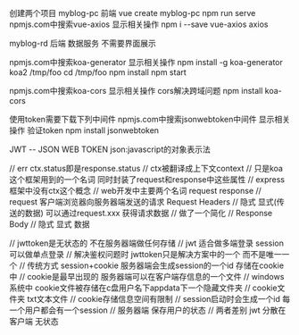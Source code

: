 创建两个项目
myblog-pc 前端
vue create myblog-pc
npm run serve
npmjs.com中搜索vue-axios 显示相关操作
npm i --save vue-axios axios 

myblog-rd 后端 数据服务 不需要界面展示

npmjs.com中搜索koa-generator 显示相关操作
npm install -g koa-generator
koa2 /tmp/foo 
cd /tmp/foo
npm install
npm start

npmjs.com中搜索koa-cors 显示相关操作
cors解决跨域问题
npm install koa-cors


使用token需要下载下列中间件
npmjs.com中搜索jsonwebtoken中间件 显示相关操作
验证token
npm install jsonwebtoken

JWT -- JSON WEB TOKEN
json:javascript的对象表示法


// err ctx.status即是response.status
        // ctx被翻译成上下文context 
        // 只是koa这个框架用到的一个名词 同时封装了request和response中这些属性
        // express框架中没有ctx这个概念
        // web开发中主要两个名词 request response
        // request 客户端浏览器向服务器端发送的请求 Request Headers
        // 隐式 显式(传送的数据) 可以通过request.xxx 获得请求数据
        // 做了一个简化
        // Response Body
        // 隐式 显式 数据


// jwttoken是无状态的 不在服务器端做任何存储
// jwt 适合做多端登录 session 可以做单点登录
// 解决鉴权问题时 jwttoken只是解决方案中的一个 而不是唯一一个
// 传统方式 session+cookie 服务器端会生成session的一个id 存储在cookie中
// cookie是最早出现的 服务器端可以在客户端存信息的一个文件
// windows系统中 cookie文件被存储在c盘用户名下appdata下一个隐藏文件夹
// cookie文件夹 txt文本文件
// cookie存储信息空间有限制
// session启动时会生成一个id 每一个用户都会有一个session
// 服务器端 保存用户的状态
// 两者差别 jwt 分散在客户端 无状态 